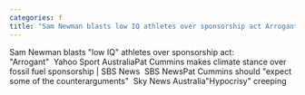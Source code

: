 ```yaml
---
categories: f
title: "Sam Newman blasts low IQ athletes over sponsorship act Arrogant  Yahoo Sport Australia"
---
```

Sam Newman blasts "low IQ" athletes over sponsorship act: "Arrogant"&nbsp;&nbsp;Yahoo Sport AustraliaPat Cummins makes climate stance over fossil fuel sponsorship | SBS News&nbsp;&nbsp;SBS NewsPat Cummins should "expect some of the counterarguments"&nbsp;&nbsp;Sky News Australia"Hypocrisy" creeping 